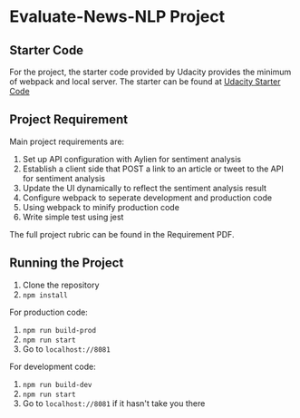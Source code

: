 # Evaluate-News-NLP Project

## Starter Code
For the project, the starter code provided by Udacity provides the minimum of webpack and local server. The starter can be found at [Udacity Starter Code](https://github.com/udacity/fend/tree/refresh-2019/projects/evaluate-news-nlp)

## Project Requirement
Main project requirements are:
1. Set up API configuration with Aylien for sentiment analysis
2. Establish a client side that POST a link to an article or tweet to the API for sentiment analysis
3. Update the UI dynamically to reflect the sentiment analysis result
4. Configure webpack to seperate development and production code
5. Using webpack to minify production code
6. Write simple test using jest

The full project rubric can be found in the Requirement PDF.

## Running the Project
1. Clone the repository
2. `npm install`

For production code:
1. `npm run build-prod`
2. `npm run start`
3. Go to `localhost://8081`

For development code:
1. `npm run build-dev`
2. `npm run start`
3. Go to `localhost://8081` if it hasn't take you there

